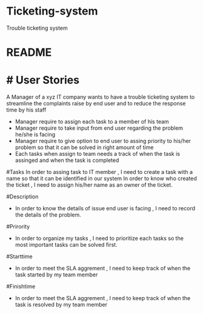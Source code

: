 # Ticketing-system
Trouble ticketing system
# README
# # User Stories

A Manager of a xyz IT company wants to have a trouble ticketing system to streamline the complaints raise by end user and to reduce the response time by his staff
- Manager require to assign each task to a member of his team
- Manager require to take input from end user regarding the problem he/she is facing
- Manager require to give option to end user to assing priority to his/her problem so that it can be solved in right amount of time
- Each tasks when assign to team needs a track of when the task is assinged and when the task is completed 

#Tasks
In order to assing task to IT member , I need to create a task with a name so that it can be identified in our system
In order to know who created the ticket , I need to assign his/her name as an owner of the ticket.

#Description
- In order to know the details of issue end user is facing , I need to record the details of the problem. 


#Prirority
- In order to organize my tasks , I need to prioritize each tasks so the most important tasks can be solved first. 

#Starttime
 - In order to meet the SLA aggrement , I need to keep track of when the task started by my team member

#Finishtime
 - In order to meet the SLA aggrement , I need to keep track of when the task is resolved by my team member


